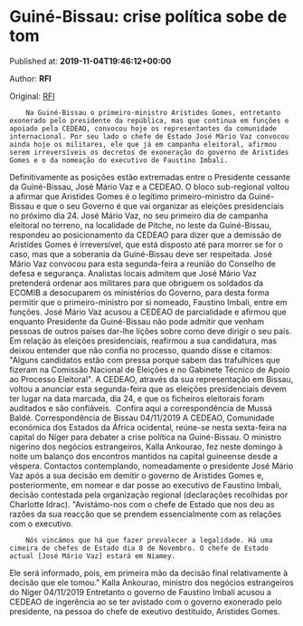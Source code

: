 
# Guiné-Bissau: crise política sobe de tom

Published at: **2019-11-04T19:46:12+00:00**

Author: **RFI**

Original: [RFI](http://pt.rfi.fr/guin%C3%A9-bissau/20191104-guin%C3%A9-bissau-crise-pol%C3%ADtica-sobe-de-tom)


        Na Guiné-Bissau o primeiro-ministro Aristides Gomes, entretanto exonerado pelo presidente da república, mas que continua em funções e apoiado pela CEDEAO, convocou hoje os representantes da comunidade internacional. Por seu lado o chefe de Estado José Mário Vaz convocou ainda hoje os militares, ele que já em campanha eleitoral, afirmou serem irreversíveis os decretos de exoneração do governo de Aristides Gomes e o da nomeação do executivo de Faustino Imbali.
      
Definitivamente as posições estão extremadas entre o Presidente cessante da Guiné-Bissau, José Mário Vaz e a CEDEAO.
O bloco sub-regional voltou a afirmar que Aristides Gomes é o legítimo primeiro-ministro da Guiné-Bissau e que o seu Governo é que vai organizar as eleições presidenciais no próximo dia 24.
José Mário Vaz, no seu primeiro dia de campanha eleitoral no terreno, na localidade de Pitche, no leste da Guiné-Bissau, respondeu ao posicionamento da CEDEAO para dizer que a demissão de Aristides Gomes é irreversível, que está disposto até para morrer se for o caso, mas que a soberania da Guiné-Bissau deve ser respeitada.
José Mário Vaz convocou para esta segunda-feira a reunião do Conselho de defesa e segurança.
Analistas locais admitem que José Mário Vaz pretenderá ordenar aos militares para que obriguem os soldados da ECOMIB a desocuparem os ministérios do Governo, para desta forma permitir que o primeiro-ministro por si nomeado, Faustino Imbali, entre em funções.
José Mário Vaz acusou a CEDEAO de parcialidade e afirmou que enquanto Presidente da Guiné-Bissau não pode admitir que venham pessoas de outros países dar-lhe lições sobre como deve dirigir o seu país.
Em relação às eleições presidenciais, reafirmou a sua candidatura, mas deixou entender que não confia no processo, quando disse e citamos: "Alguns candidatos estão com pressa porque sabem das trafulhices que fizeram na Comissão Nacional de Eleições e no Gabinete Técnico de Apoio ao Processo Eleitoral".
A CEDEAO, através da sua representação em Bissau, voltou a anunciar esta segunda-feira que as eleições presidenciais devem ter lugar na data marcada, dia 24, e que os ficheiros eleitorais foram auditados e são confiáveis. 
Confira aqui a correspondência de Mussá Baldé.
Correspondência de Bissau 04/11/2019
A CEDEAO, Comunidade económica dos Estados da África ocidental, reúne-se nesta sexta-feira na capital do Níger para debater a crise política na Guiné-Bissau.
O ministro nigerino dos negócios estrangeiros, Kalla Ankourao, fez neste domingo à noite um balanço dos encontros mantidos na capital guineense desde a véspera.
Contactos contemplando, nomeadamente o presidente José Mário Vaz após a sua decisão em demitir o governo de Aristides Gomes e, posteriormente, em nomear e dar posse ao executivo de Faustino Imbali, decisão contestada pela organização regional (declarações recolhidas por Charlotte Idrac).
"Avistámo-nos com o chefe de Estado que nos deu as razões da sua reacção que se prendem essencialmente com as relações com o executivo.

        Nós vincámos que há que fazer prevalecer a legalidade. Há uma cimeira de chefes de Estado dia 8 de Novembro. O chefe de Estado actual [José Mário Vaz] estará em Niamey.
      
Ele será informado, pois, em primeira mão da decisão final relativamente à decisão que ele tomou."
Kalla Ankourao, ministro dos negócios estrangeiros do Níger 04/11/2019
Entretanto o governo de Faustino Imbali acusou a CEDEAO de ingerência ao se ter avistado com o governo exonerado pelo presidente, na pessoa do chefe de exeutivo destituído, Aristides Gomes.
 
